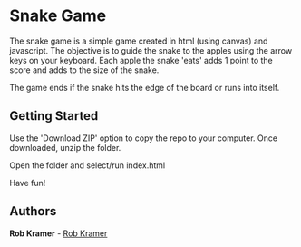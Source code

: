# Snake Game

The snake game is a simple game created in html (using canvas) and javascript. The objective is to guide the snake to the apples using the arrow keys on your keyboard. Each apple the snake 'eats' adds 1 point to the score and adds to the size of the snake.  

The game ends if the snake hits the edge of the board or runs into itself.

## Getting Started

Use the 'Download ZIP' option to copy the repo to your computer. Once downloaded, unzip the folder. 

Open the folder and select/run index.html

Have fun!

## Authors

**Rob Kramer** - [Rob Kramer](https://github.com/rahbuh)

